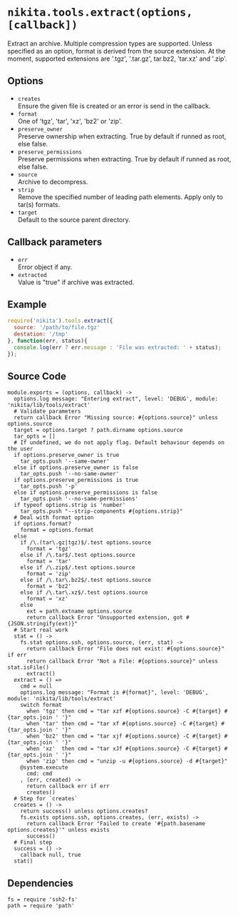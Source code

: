 
# `nikita.tools.extract(options, [callback])`

Extract an archive. Multiple compression types are supported. Unless
specified as an option, format is derived from the source extension. At the
moment, supported extensions are '.tgz', '.tar.gz', tar.bz2, 'tar.xz' and '.zip'.

## Options

* `creates`   
  Ensure the given file is created or an error is send in the callback.  
* `format`   
  One of 'tgz', 'tar', 'xz', 'bz2' or 'zip'.   
* `preserve_owner`   
  Preserve ownership when extracting. True by default if runned as root, else false.   
* `preserve_permissions`   
  Preserve permissions when extracting. True by default if runned as root, else false.   
* `source`   
  Archive to decompress.   
* `strip`   
  Remove the specified number of leading path elements. Apply only to tar(s) formats.   
* `target`   
  Default to the source parent directory.   

## Callback parameters

* `err`   
  Error object if any.   
* `extracted`   
  Value is "true" if archive was extracted.   

## Example

```javascript
require('nikita').tools.extract({
  source: '/path/to/file.tgz'
  destation: '/tmp'
}, function(err, status){
  console.log(err ? err.message : 'File was extracted: ' + status);
});
```

## Source Code

    module.exports = (options, callback) ->
      options.log message: "Entering extract", level: 'DEBUG', module: 'nikita/lib/tools/extract'
      # Validate parameters
      return callback Error "Missing source: #{options.source}" unless options.source
      target = options.target ? path.dirname options.source
      tar_opts = []
      # If undefined, we do not apply flag. Default behaviour depends on the user
      if options.preserve_owner is true
        tar_opts.push '--same-owner'
      else if options.preserve_owner is false
        tar_opts.push '--no-same-owner'
      if options.preserve_permissions is true
        tar_opts.push '-p'
      else if options.preserve_permissions is false
        tar_opts.push '--no-same-permissions'
      if typeof options.strip is 'number'
        tar_opts.push "--strip-components #{options.strip}"
      # Deal with format option
      if options.format?
        format = options.format
      else
        if /\.(tar\.gz|tgz)$/.test options.source
          format = 'tgz'
        else if /\.tar$/.test options.source
          format = 'tar'
        else if /\.zip$/.test options.source
          format = 'zip'
        else if /\.tar\.bz2$/.test options.source
          format = 'bz2'
        else if /\.tar\.xz$/.test options.source
          format = 'xz'
        else
          ext = path.extname options.source
          return callback Error "Unsupported extension, got #{JSON.stringify(ext)}"
      # Start real work
      stat = () ->
        fs.stat options.ssh, options.source, (err, stat) ->
          return callback Error "File does not exist: #{options.source}" if err
          return callback Error "Not a File: #{options.source}" unless stat.isFile()
          extract()
      extract = () =>
        cmd = null
        options.log message: "Format is #{format}", level: 'DEBUG', module: 'nikita/lib/tools/extract'
        switch format
          when 'tgz' then cmd = "tar xzf #{options.source} -C #{target} #{tar_opts.join ' '}"
          when 'tar' then cmd = "tar xf #{options.source} -C #{target} #{tar_opts.join ' '}"
          when 'bz2' then cmd = "tar xjf #{options.source} -C #{target} #{tar_opts.join ' '}"
          when 'xz'  then cmd = "tar xJf #{options.source} -C #{target} #{tar_opts.join ' '}"
          when 'zip' then cmd = "unzip -u #{options.source} -d #{target}"
        @system.execute
          cmd: cmd
        , (err, created) ->
          return callback err if err
          creates()
      # Step for `creates`
      creates = () ->
        return success() unless options.creates?
        fs.exists options.ssh, options.creates, (err, exists) ->
          return callback Error "Failed to create '#{path.basename options.creates}'" unless exists
          success()
      # Final step
      success = () ->
        callback null, true
      stat()

## Dependencies

    fs = require 'ssh2-fs'
    path = require 'path'
